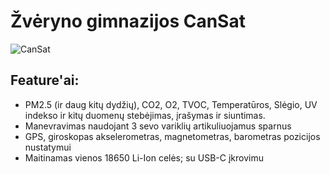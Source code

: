 # Žvėryno gimnazijos CanSat

![CanSat](https://drive.google.com/uc?export=view&id=1H3sFSpYC6X4pXe65sbN1g2fVt1TSKtr2)

## Feature'ai:

- PM2.5 (ir daug  kitų dydžių), CO2, O2, TVOC, Temperatūros, Slėgio, UV indekso ir kitų duomenų stebėjimas, įrašymas ir siuntimas.
- Manevravimas naudojant 3 sevo variklių artikuliuojamus sparnus
- GPS, giroskopas akselerometras, magnetometras, barometras pozicijos nustatymui
- Maitinamas vienos 18650 Li-Ion celės; su USB-C įkrovimu
